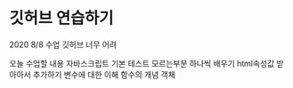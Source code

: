 # 깃허브 연습하기

2020 8/8 수업
깃허브 너무 어려

오늘 수업할 내용
자바스크립트 기본 테스트
모르는부분 하나씩 배우기
html속성값 받아아서 추가하기
변수에 대한 이해
함수의 개념
객채 